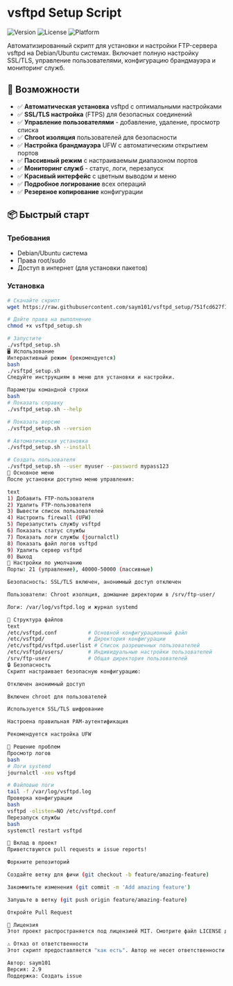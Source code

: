 # vsftpd Setup Script

![Version](https://img.shields.io/badge/version-2.9-blue)
![License](https://img.shields.io/badge/license-MIT-green)
![Platform](https://img.shields.io/badge/platform-Debian%2FUbuntu-orange)

Автоматизированный скрипт для установки и настройки FTP-сервера vsftpd на Debian/Ubuntu системах. Включает полную настройку SSL/TLS, управление пользователями, конфигурацию брандмауэра и мониторинг служб.

## 🚀 Возможности

- ✅ **Автоматическая установка** vsftpd с оптимальными настройками
- ✅ **SSL/TLS настройка** (FTPS) для безопасных соединений
- ✅ **Управление пользователями** - добавление, удаление, просмотр списка
- ✅ **Chroot изоляция** пользователей для безопасности
- ✅ **Настройка брандмауэра** UFW с автоматическим открытием портов
- ✅ **Пассивный режим** с настраиваемым диапазоном портов
- ✅ **Мониторинг служб** - статус, логи, перезапуск
- ✅ **Красивый интерфейс** с цветным выводом и меню
- ✅ **Подробное логирование** всех операций
- ✅ **Резервное копирование** конфигурации

## 📦 Быстрый старт

### Требования
- Debian/Ubuntu система
- Права root/sudo
- Доступ в интернет (для установки пакетов)

### Установка
```bash
# Скачайте скрипт
wget https://raw.githubusercontent.com/saym101/vsftpd_setup/751fcd627f1abc734538fa235d06f6b1f0c3feb4/vsftpd_setup.sh

# Дайте права на выполнение
chmod +x vsftpd_setup.sh

# Запустите
./vsftpd_setup.sh
🖥️ Использование
Интерактивный режим (рекомендуется)
bash
./vsftpd_setup.sh
Следуйте инструкциям в меню для установки и настройки.

Параметры командной строки
bash
# Показать справку
./vsftpd_setup.sh --help

# Показать версию
./vsftpd_setup.sh --version

# Автоматическая установка
./vsftpd_setup.sh --install

# Создать пользователя
./vsftpd_setup.sh --user myuser --password mypass123
🎯 Основное меню
После установки доступно меню управления:

text
1) Добавить FTP-пользователя
2) Удалить FTP-пользователя  
3) Вывести список пользователей
4) Настроить firewall (UFW)
5) Перезапустить службу vsftpd
6) Показать статус службы
7) Показать логи службы (journalctl)
8) Показать файл логов vsftpd
9) Удалить сервер vsftpd
0) Выход
🔧 Настройки по умолчанию
Порты: 21 (управление), 40000-50000 (пассивные)

Безопасность: SSL/TLS включен, анонимный доступ отключен

Пользователи: Chroot изоляция, домашние директории в /srv/ftp-user/

Логи: /var/log/vsftpd.log и журнал systemd

📁 Структура файлов
text
/etc/vsftpd.conf          # Основной конфигурационный файл
/etc/vsftpd/              # Директория конфигурации
/etc/vsftpd/vsftpd.userlist # Список разрешенных пользователей
/etc/vsftpd/users/        # Индивидуальные настройки пользователей
/srv/ftp-user/            # Общая директория пользователей
🔒 Безопасность
Скрипт настраивает безопасную конфигурацию:

Отключен анонимный доступ

Включен chroot для пользователей

Используется SSL/TLS шифрование

Настроена правильная PAM-аутентификация

Рекомендуется настройка UFW

🐛 Решение проблем
Просмотр логов
bash
# Логи systemd
journalctl -xeu vsftpd

# Файловые логи
tail -f /var/log/vsftpd.log
Проверка конфигурации
bash
vsftpd -olisten=NO /etc/vsftpd.conf
Перезапуск службы
bash
systemctl restart vsftpd

🤝 Вклад в проект
Приветствуются pull requests и issue reports!

Форкните репозиторий

Создайте ветку для фичи (git checkout -b feature/amazing-feature)

Закоммитьте изменения (git commit -m 'Add amazing feature')

Запушьте в ветку (git push origin feature/amazing-feature)

Откройте Pull Request

📄 Лицензия
Этот проект распространяется под лицензией MIT. Смотрите файл LICENSE для подробностей.

⚠️ Отказ от ответственности
Этот скрипт предоставляется "как есть". Автор не несет ответственности за любой ущерб, вызванный использованием этого скрипта. Всегда тестируйте в изолированной среде перед использованием в production.

Автор: saym101
Версия: 2.9
Поддержка: Создать issue
